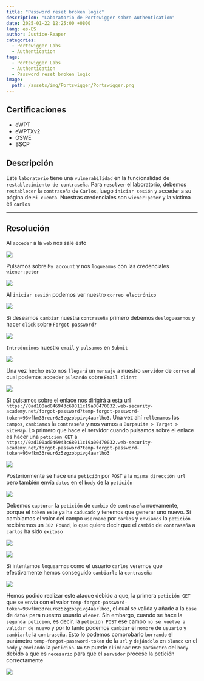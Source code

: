 ```yaml
---
title: "Password reset broken logic"
description: "Laboratorio de Portswigger sobre Authentication"
date: 2025-01-22 12:25:00 +0800
lang: es-ES
author: Justice-Reaper
categories:
  - Portswigger Labs
  - Authentication
tags:
  - Portswigger Labs
  - Authentication
  - Password reset broken logic
image:
  path: /assets/img/Portswigger/Portswigger.png
---
```


## Certificaciones

- eWPT
- eWPTXv2
- OSWE
- BSCP
  
## Descripción

Este `laboratorio` tiene una `vulnerabilidad` en la funcionalidad de `restablecimiento de contraseña`. Para `resolver` el laboratorio, debemos `restablecer` la `contraseña` de `Carlos`, luego `iniciar sesión` y acceder a su página de `Mi cuenta`. Nuestras credenciales son `wiener:peter` y la víctima es `carlos`

---

## Resolución

Al `acceder` a la `web` nos sale esto

![](/assets/img/Authentication-Lab-3/image_1.png)

Pulsamos sobre `My account` y nos `logueamos` con las credenciales `wiener:peter`

![](/assets/img/Authentication-Lab-3/image_2.png)

Al `iniciar sesión` podemos ver nuestro `correo electrónico`

![](/assets/img/Authentication-Lab-3/image_3.png)

Si deseamos `cambiar` nuestra `contraseña` primero debemos `desloguearnos` y hacer `click` sobre `Forgot password?`

![](/assets/img/Authentication-Lab-3/image_4.png)

`Introducimos` nuestro `email` y `pulsamos` en `Submit`

![](/assets/img/Authentication-Lab-3/image_5.png)

Una vez hecho esto nos `llegará` un `mensaje` a nuestro `servidor` de `correo` al cual podemos acceder `pulsando` sobre `Email client`

![](/assets/img/Authentication-Lab-3/image_6.png)

Si pulsamos sobre el enlace nos dirigirá a esta url `https://0ad100ad046943c68011c19a00470032.web-security-academy.net/forgot-password?temp-forgot-password-token=93wfkm33reur6z5zgzobpivg4aarlho3`. Una vez ahí `rellenamos` los `campos`, `cambiamos` la `contraseña` y nos vamos a `Burpsuite > Target > SiteMap`. Lo primero que hace el servidor cuando pulsamos sobre el enlace es hacer una `petición GET` a `https://0ad100ad046943c68011c19a00470032.web-security-academy.net/forgot-password?temp-forgot-password-token=93wfkm33reur6z5zgzobpivg4aarlho3`

![](/assets/img/Authentication-Lab-3/image_7.png)

Posteriormente se hace una `petición` por `POST` a la `misma dirección url` pero también envía `datos` en el `body` de la `petición`

![](/assets/img/Authentication-Lab-3/image_8.png)

Debemos `capturar` la `petición` de `cambio` de `contraseña` nuevamente, porque el `token` este ya ha `caducado` y tenemos que generar uno nuevo. Si cambiamos el valor del campo `username` por `carlos` y `enviamos` la `petición` recibiremos un `302 Found`, lo que quiere decir que el `cambio` de `contraseña` a `carlos` ha sido `exitoso`

![](/assets/img/Authentication-Lab-3/image_9.png)

![](/assets/img/Authentication-Lab-3/image_10.png)

Si intentamos `loguearnos` como el usuario `carlos` veremos que efectivamente hemos conseguido `cambiarle` la `contraseña`

![](/assets/img/Authentication-Lab-3/image_11.png)

Hemos podido realizar este ataque debido a que, la primera `petición GET` que se envía con el valor `temp-forgot-password-token=93wfkm33reur6z5zgzobpivg4aarlho3`, el cual se valida y añade a la `base` de `datos` para nuestro usuario `wiener`. Sin embargo, cuando se hace la `segunda petición`, es decir, la `petición POST` ese campo `no se vuelve a validar de nuevo` y por lo tanto podemos `cambiar` el `nombre` de `usuario` y `cambiarle` la `contraseña`. Esto lo podemos comprobarlo `borrando` el parámetro `temp-forgot-password-token` de la `url` y `dejándolo` en `blanco` en el `body` y `enviando` la `petición`. `No` se puede `eliminar` ese `parámetro` del `body` debido a que es `necesario` para que el `servidor` procese la petición correctamente

![](/assets/img/Authentication-Lab-3/image_12.png)
